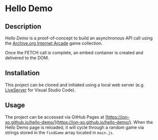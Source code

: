 # Hello Demo

## Description

_Hello Demo_ is a proof-of-concept to build an asynchronous API call using the [Archive.org Internet Arcade](https://archive.org/details/internetarcade) game collection.

Once the FETCH call is complete, an embed container is created and delivered to the DOM.

## Installation

This project can be cloned and initiated using a local web server (e.g. [LiveServer](https://marketplace.visualstudio.com/items?itemName=ritwickdey.LiveServer) for Visual Studio Code).

## Usage

The project can be accessed via GitHub Pages at [https://jon-xo.github.io/hello-demo/](https://jon-xo.github.io/hello-demo/). When the Hello Demo page is reloaded, it will cycle through a random game via strings stored in the `findGame` array located in `main.js`.